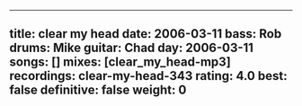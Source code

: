 
---
title: clear my head
date: 2006-03-11
bass:	Rob
drums:	Mike
guitar:	Chad
day: 2006-03-11
songs: []
mixes: [clear_my_head-mp3]
recordings: clear-my-head-343
rating: 4.0
best: false
definitive: false
weight: 0
---
